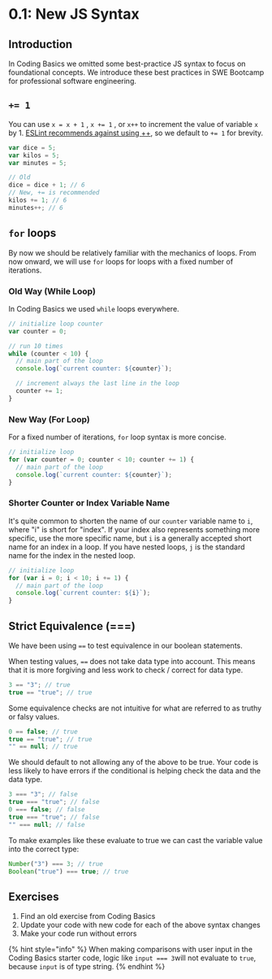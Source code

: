 # 0.1: New JS Syntax

## Introduction

In Coding Basics we omitted some best-practice JS syntax to focus on foundational concepts. We introduce these best practices in SWE Bootcamp for professional software engineering.

## `+= 1`

You can use `x = x + 1` , `x += 1` , or `x++` to increment the value of variable `x` by 1. [ESLint recommends against using ++](https://eslint.org/docs/rules/no-plusplus), so we default to `+= 1` for brevity.

```javascript
var dice = 5;
var kilos = 5;
var minutes = 5;

// Old
dice = dice + 1; // 6
// New, += is recommended
kilos += 1; // 6
minutes++; // 6
```

## `for` loops

By now we should be relatively familiar with the mechanics of loops. From now onward, we will use `for` loops for loops with a fixed number of iterations.

### Old Way (While Loop)

In Coding Basics we used `while` loops everywhere.

```javascript
// initialize loop counter
var counter = 0;

// run 10 times
while (counter < 10) {
  // main part of the loop
  console.log(`current counter: ${counter}`);

  // increment always the last line in the loop
  counter += 1;
}
```

### New Way (For Loop)

For a fixed number of iterations, `for` loop syntax is more concise.

```javascript
// initialize loop
for (var counter = 0; counter < 10; counter += 1) {
  // main part of the loop
  console.log(`current counter: ${counter}`);
}
```

### Shorter Counter or Index Variable Name

It's quite common to shorten the name of our `counter` variable name to `i`, where "i" is short for "index". If your index also represents something more specific, use the more specific name, but `i` is a generally accepted short name for an index in a loop. If you have nested loops, `j` is the standard name for the index in the nested loop.

```javascript
// initialize loop
for (var i = 0; i < 10; i += 1) {
  // main part of the loop
  console.log(`current counter: ${i}`);
}
```

## Strict Equivalence (===)

We have been using `==` to test equivalence in our boolean statements.

When testing values, `==` does not take data type into account. This means that it is more forgiving and less work to check / correct for data type.

```javascript
3 == "3"; // true
true == "true"; // true
```

Some equivalence checks are not intuitive for what are referred to as truthy or falsy values.

```javascript
0 == false; // true
true == "true"; // true
"" == null; // true
```

We should default to not allowing any of the above to be true. Your code is less likely to have errors if the conditional is helping check the data and the data type.

```javascript
3 === "3"; // false
true === "true"; // false
0 === false; // false
true === "true"; // false
"" === null; // false
```

To make examples like these evaluate to true we can cast the variable value into the correct type:

```javascript
Number("3") === 3; // true
Boolean("true") === true; // true
```

## Exercises

1. Find an old exercise from Coding Basics
2. Update your code with new code for each of the above syntax changes
3. Make your code run without errors

{% hint style="info" %}
When making comparisons with user input in the Coding Basics starter code, logic like `input === 3`will not evaluate to `true`, because `input` is of type string.
{% endhint %}

